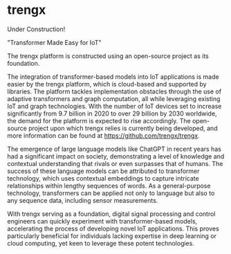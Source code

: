 # trengx
Under Construction!

"Transformer Made Easy for IoT"


The trengx platform is constructed using an open-source project as its foundation.

The integration of transformer-based models into IoT applications is made easier by the trengx platform, which is cloud-based and supported by libraries. The platform tackles implementation obstacles through the use of adaptive transformers and graph computation, all while leveraging existing IoT and graph technologies. With the number of IoT devices set to increase significantly from 9.7 billion in 2020 to over 29 billion by 2030 worldwide, the demand for the platform is expected to rise accordingly. The open-source project upon which trengx relies is currently being developed, and more information can be found at https://github.com/trengx/trengx.

The emergence of large language models like ChatGPT in recent years has had a significant impact on society, demonstrating a level of knowledge and contextual understanding that rivals or even surpasses that of humans. The success of these language models can be attributed to transformer technology, which uses contextual embeddings to capture intricate relationships within lengthy sequences of words. As a general-purpose technology, transformers can be applied not only to language but also to any sequence data, including sensor measurements. 

With trengx serving as a foundation, digital signal processing and control engineers can quickly experiment with transformer-based models, accelerating the process of developing novel IoT applications. This proves particularly beneficial for individuals lacking expertise in deep learning or cloud computing, yet keen to leverage these potent technologies.
